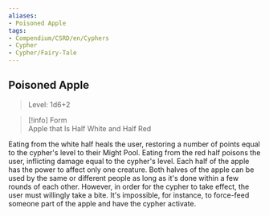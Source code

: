 ```yaml
---
aliases:
- Poisoned Apple
tags:
- Compendium/CSRD/en/Cyphers
- Cypher
- Cypher/Fairy-Tale
---
```


  
## Poisoned Apple  
>Level: 1d6+2  
  
>[!info] Form  
>Apple that Is Half White and Half Red
  
Eating from the white half heals the user, restoring a number of points equal to the cypher's level to their Might Pool. Eating from the red half poisons the user, inflicting damage equal to the cypher's level. Each half of the apple has the power to affect only one creature. Both halves of the apple can be used by the same or different people as long as it's done within a few rounds of each other. However, in order for the cypher to take effect, the user must willingly take a bite. It's impossible, for instance, to force-feed someone part of the apple and have the cypher activate.